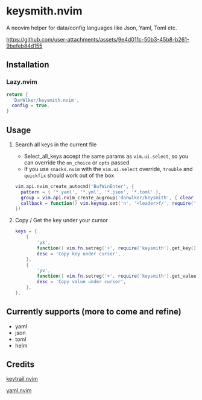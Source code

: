 # keysmith.nvim

A neovim helper for data/config languages like Json, Yaml, Toml etc.

https://github.com/user-attachments/assets/9e4d011c-50b3-45b8-b261-9befeb84d155

## Installation

### Lazy.nvim

```lua
return {
  'DanWlker/keysmith.nvim',
  config = true,
}
```

## Usage

1. Search all keys in the current file

   - Select_all_keys accept the same params as `vim.ui.select`, so you can override the `on_choice` or `opts` passed
   - If you use `snacks.nvim` with the `vim.ui.select` override, `trouble` and `quickfix` should work out of the box
  
    ```lua
    vim.api.nvim_create_autocmd('BufWinEnter', {
      pattern = { '*.yaml', '*.yml', '*.json', '*.toml' },
      group = vim.api.nvim_create_augroup('danwlker/keysmith', { clear = true }),
      callback = function() vim.keymap.set('n', '<leader>f/', require('keysmith').select_all_keys) end,
    })
    ```

1. Copy / Get the key under your cursor

    ```lua
    keys = {
        {
            'yk',
            function() vim.fn.setreg('+', require('keysmith').get_key()) end,
            desc = 'Copy key under cursor',
        },
        {
            'yv',
            function() vim.fn.setreg('+', require('keysmith').get_value()) end,
            desc = 'Copy value under cursor',
        },
    },
    ```

## Currently supports (more to come and refine)
- yaml
- json
- toml
- helm

## Credits

[keytrail.nvim](https://github.com/JFryy/keytrail.nvim)

[yaml.nvim](https://github.com/cuducos/yaml.nvim)

